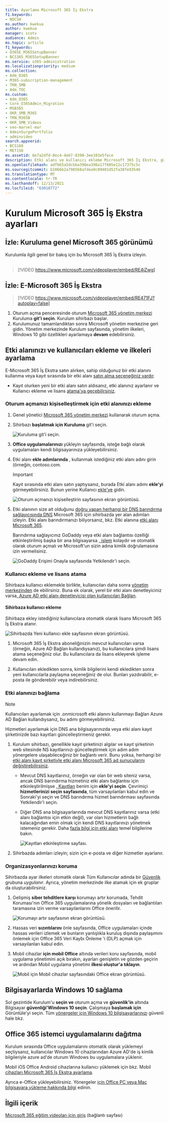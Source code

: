 ```yaml
---
title: Ayarlama Microsoft 365 İş Ekstra
f1.keywords:
- NOCSH
ms.author: kwekua
author: kwekua
manager: scotv
audience: Admin
ms.topic: article
f1_keywords:
- O365E_M365SetupBanner
- BCS365_M365SetupBanner
ms.service: o365-administration
ms.localizationpriority: medium
ms.collection:
- Adm_O365
- M365-subscription-management
- TRN_SMB
- Adm_TOC
ms.custom:
- Adm_O365
- Core_O365Admin_Migration
- MSB365
- OKR_SMB_M365
- TRN_M365B
- OKR_SMB_Videos
- seo-marvel-mar
- AdminSurgePortfolio
- adminvideo
search.appverid:
- BCS160
- MET150
ms.assetid: 6e7a2dfd-8ec4-4eb7-8390-3ee103e5fece
description: Etki alanı ve kullanıcı ekleme Microsoft 365 İş Ekstra, güvenlik ilkelerini ayarlama ve daha fazlası için kurulum adımlarını keşfedin.
ms.openlocfilehash: adfb65a5dcbba398ea398a17f605e12c17375c5c
ms.sourcegitcommit: b1066b2a798568afdea9c09401d52fa38fe93546
ms.translationtype: MT
ms.contentlocale: tr-TR
ms.lasthandoff: 12/13/2021
ms.locfileid: "63018772"
---
```

# <a name="set-up-microsoft-365-business-premium-in-the-setup-wizard"></a>Kurulum Microsoft 365 İş Ekstra ayarları

## <a name="watch-overview-of-microsoft-365-setup"></a>İzle: Kuruluma genel Microsoft 365 görünümü

Kurulumla ilgili genel bir bakış için bu Microsoft 365 İş Ekstra izleyin.<br><br>

> [!VIDEO https://www.microsoft.com/videoplayer/embed/RE4jZwg] 

## <a name="watch-set-up-microsoft-365-business-premium"></a>İzle: E-Microsoft 365 İş Ekstra

> [!VIDEO https://www.microsoft.com/videoplayer/embed/RE471FJ?autoplay=false]

1. Oturum açma penceresinde oturum <a href="https://go.microsoft.com/fwlink/p/?linkid=2024339" target="_blank">Microsoft 365 yönetim merkezi</a> Kuruluma **git'i seçin**. Kurulum sihirbazı başlar.
1. Kurulumunuz tamamlandıktan sonra Microsoft yönetim merkezine geri gidin. Yönetim merkezinde Kurulum sayfasında, yönetim ilkeleri, Windows 10 gibi özellikleri ayarlamaya **devam** edebilirsiniz.

## <a name="add-your-domain-users-and-set-up-policies"></a>Etki alanınızı ve kullanıcıları ekleme ve ilkeleri ayarlama

E-Microsoft 365 İş Ekstra satın alırken, sahip olduğunuz bir etki alanını kullanma veya kayıt sırasında bir etki alanı [satın alma seçeneğiniz vardır](../admin-overview/sign-up-for-office-365.md).

- Kayıt olurken yeni bir etki alanı satın aldısanız, etki alanınız ayarlanır ve Kullanıcı ekleme ve lisans [atama'ya geçebilirsiniz](#add-users-and-assign-licenses).

### <a name="add-your-domain-to-personalize-sign-in"></a>Oturum açmanızı kişiselleştirmek için etki alanınızı ekleme

1. Genel yönetici [Microsoft 365 yönetim merkezi](https://admin.microsoft.com) kullanarak oturum açma. 

2. Sihirbazı **başlatmak için Kuruluma** git'i seçin.

    ![Kuruluma git'i seçin.](../../media/gotosetupinadmincenter.png)

3. **Office uygulamalarınızı** yükleyin sayfasında, isteğe bağlı olarak uygulamaları kendi bilgisayarınıza yükleyebilirsiniz.
    
4. Etki alanı **ekle adımlarında** , kullanmak istediğiniz etki alanı adını girin (örneğin, contoso.com.

    > [!IMPORTANT]
    > Kayıt sırasında etki alanı satın yaptıysanız, burada Etki alanı adımı **ekle'yi** görmeyebilirsiniz. Bunun yerine Kullanıcı [ekle'ye](#add-users-and-assign-licenses) gidin.

    ![Oturum açmanızı kişiselleştirin sayfasının ekran görüntüsü.](../../media/adddomain.png)

    
4. Etki alanının size ait olduğunu [doğru yapan herhangi bir DNS barındırma sağlayıcısında DNS](/office365/admin/get-help-with-domains/create-dns-records-at-any-dns-hosting-provider) Microsoft 365 için sihirbazda yer alan adımları izleyin. Etki alanı barındırmanızı biliyorsanız, bkz. Etki alanına [etki alanı Microsoft 365](/microsoft-365/admin/setup/add-domain).

    Barındırma sağlayıcınız GoDaddy veya etki alanı bağlantısı özelliği etkinleştirilmiş başka bir ana bilgisayarsa [, işlem](/office365/admin/get-help-with-domains/domain-connect) kolaydır ve otomatik olarak oturum açmalı ve Microsoft'un sizin adına kimlik doğrulamasına izin vermelisiniz.

    ![GoDaddy Erişimi Onayla sayfasında Yetkilendir'i seçin.](../../media/godaddyauth.png)

### <a name="add-users-and-assign-licenses"></a>Kullanıcı ekleme ve lisans atama

Sihirbaza kullanıcı eklemekle birlikte, kullanıcıları daha sonra [yönetim merkezinden](../add-users/add-users.md) de ebilirsiniz. Buna ek olarak, yerel bir etki alanı denetleyiciniz varsa[, Azure AD etki alanı denetleyicisi olan kullanıcıları Bağlan](/azure/active-directory/hybrid/how-to-connect-install-express).

#### <a name="add-users-in-the-wizard"></a>Sihirbaza kullanıcı ekleme

Sihirbaza ekley istediğiniz kullanıcılara otomatik olarak lisans Microsoft 365 İş Ekstra atanır.

![Sihirbazda Yeni kullanıcı ekle sayfasının ekran görüntüsü.](../../media/addnewuserspage.png)

1. Microsoft 365 İş Ekstra aboneliğinizin mevcut kullanıcıları varsa (örneğin, Azure AD Bağlan kullandıysanız), bu kullanıcılara şimdi lisans atama seçeneğiniz olur. Bu kullanıcılara da lisans ekleyerek işleme devam edin.

2. Kullanıcıları ekledikten sonra, kimlik bilgilerini kendi ekledikten sonra yeni kullanıcılarla paylaşma seçeneğiniz de olur. Bunları yazdırabilir, e-posta ile gönderebilir veya indirebilirsiniz.

### <a name="connect-your-domain"></a>Etki alanınızı bağlama

> [!NOTE]
> Kullanıcıları ayarlamak için .onmicrosoft etki alanını kullanmayı Bağlan Azure AD Bağlan kullandıysanız, bu adımı görmeyebilirsiniz.
  
Hizmetleri ayarlamak için DNS ana bilgisayarınızda veya etki alanı kayıt şirketinizde bazı kayıtları güncelleştirmeniz gerekir.
  
1. Kurulum sihirbazı, genellikle kayıt şirketinizi algılar ve kayıt şirketinin web sitesinde NS kayıtlarınızı güncelleştirmek için adım adım yönergelere ulaşabileceğiniz bir bağlantı verir. Bunu yoksa, herhangi bir [etki alanı kayıt şirketiyle etki alanı Microsoft 365 ad sunucularını değiştirebilirsiniz](../get-help-with-domains/change-nameservers-at-any-domain-registrar.md). 

    - Mevcut DNS kayıtlarınız, örneğin var olan bir web siteniz varsa, ancak DNS barındırma hizmetiniz etki alanı bağlantısı için etkinleştirilmişse [, Kayıtları](/office365/admin/get-help-with-domains/domain-connect) benim için **ekle'yi seçin**. Çevrimiçi **hizmetlerinizi seçin sayfasında**, tüm varsayılanları kabul edin ve Sonraki'yi seçin ve DNS barındırma hizmet  barındırması sayfasında Yetkilendir'i seçin.
    - Diğer DNS ana bilgisayarlarında mevcut DNS kayıtlarınız varsa (etki alanı bağlantısı için etkin değil), var olan hizmetlerin bağlı kalacağından emin olmak için kendi DNS kayıtlarınızı yönetmek istemeniz gerekir. Daha [fazla bilgi için etki alanı](/office365/admin/get-help-with-domains/dns-basics) temel bilgilerine bakın.

        ![Kayıtları etkinleştirme sayfası.](../../media/activaterecords.png)

2. Sihirbazda adımları izleyin; sizin için e-posta ve diğer hizmetler ayarlanır.

### <a name="protect-your-organization"></a>Organizasyonlarınızı koruma 

Sihirbazda ayar ilkeleri otomatik olarak Tüm Kullanıcılar adında bir [Güvenlik](/office365/admin/create-groups/compare-groups#security-groups) grubuna *uygulanır*. Ayrıca, yönetim merkezinde ilke atamak için ek gruplar da oluşturabilirsiniz.

1. Gelişmiş **siber tehditlere karşı** korumayı artır korumada, Tehdit Koruması'nın Office 365 uygulamalarına yönelik dosyaları ve [](../../security/office-365-security/defender-for-office-365.md) bağlantıları taramasına izin verme varsayılanlarını Office önerilir.

    ![Korumayı artır sayfasının ekran görüntüsü.](../../media/increasetreatprotection.png)


2. Hassas veri **sızıntılarını** önle sayfasında, Office uygulamaları içinde hassas verileri izlemek ve bunların yanlışlıkla kuruluş dışında paylaşımını önlemek için Office 365 Veri Kaybı Önleme 'i (DLP) açmak için varsayılanları kabul edin.

3. Mobil cihazlar **için mobil Office** altında verileri koru sayfasında, mobil uygulama yönetimini açık bırakın, ayarları genişletin ve gözden geçirin ve ardından Mobil uygulama yönetimi **ilkesi oluştur'a tıklayın**.

    ![Mobil için Mobil cihazlar sayfasındaki Office ekran görüntüsü.](../../media/protectdatainmobile.png)


## <a name="secure-windows-10-pcs"></a>Bilgisayarlarda Windows 10 sağlama

Sol gezintide Kurulum'u **seçin ve** oturum açma ve **güvenlik'in** altında Bilgisayar **güvenliği'Windows 10 seçin**. Çalışmaya **başlamak için** Görüntüle'yi seçin. Tüm [yönergeler için Windows 10 bilgisayarlarınızı](secure-win-10-pcs.md) güvenli hale bkz.

## <a name="deploy-office-365-client-apps"></a>Office 365 istemci uygulamalarını dağıtma

Kurulum sırasında Office uygulamalarını otomatik olarak yüklemeyi seçtiysanız, kullanıcılar Windows 10 cihazlarından Azure AD'de iş kimlik bilgileriyle azure ad'de oturum Windows bu uygulamalara yüklenir.

Mobil iOS Office Android cihazlarına kullanıcı yüklemek için bkz. Mobil [cihazları Microsoft 365 İş Ekstra ayarlama](set-up-mobile-devices.md).

Ayrıca e-Office yükleyebilirsiniz. Yönergeler [için Office PC veya Mac bilgisayara yükleme hakkında bilgi](https://support.microsoft.com/office/4414eaaf-0478-48be-9c42-23adc4716658) edinin.

## <a name="related-content"></a>İlgili içerik

[Microsoft 365 eğitim videoları için giriş](../../business-video/index.yml) (bağlantı sayfası)
